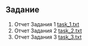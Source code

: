 ## Задание
1. Отчет Задания 1 [task_1.txt](https://github.com/rustam99/ndse/tree/hw-2.4/task_1.txt)
2. Отчет Задания 2 [task_2.txt](https://github.com/rustam99/ndse/tree/hw-2.4/task_2.txt)
3. Отчет Задания 3 [task_3.txt](https://github.com/rustam99/ndse/tree/hw-2.4/task_3.txt)